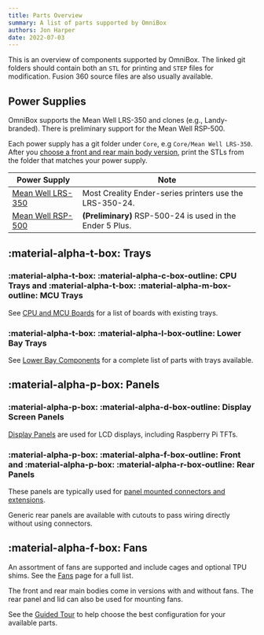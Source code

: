 ```yaml
---
title: Parts Overview
summary: A list of parts supported by OmniBox
authors: Jon Harper
date: 2022-07-03
---
```


This is an overview of components supported by OmniBox. The linked git folders should contain both an `STL` for printing and `STEP` files for modification. Fusion 360 source files are also usually available.

## Power Supplies

OmniBox supports the Mean Well LRS-350 and clones (e.g., Landy-branded). There is preliminary support for the Mean Well RSP-500.

Each power supply has a git folder under `Core`, e.g `Core/Mean Well LRS-350`. After you [choose a front and rear main body version][9], print the STLs from the folder that matches your power supply.

| Power Supply                      | Note                                                     |
|-----------------------------------|----------------------------------------------------------|
| [Mean Well LRS-350][7]            | Most Creality Ender-series printers use the LRS-350-24.  |
| [Mean Well RSP-500][8]            | **(Preliminary)** RSP-500-24 is used in the Ender 5 Plus.|

## :material-alpha-t-box: Trays

### :material-alpha-t-box: :material-alpha-c-box-outline: CPU Trays and :material-alpha-t-box: :material-alpha-m-box-outline: MCU Trays

See [CPU and MCU Boards][2] for a list of boards with existing trays.

### :material-alpha-t-box: :material-alpha-l-box-outline: Lower Bay Trays

See [Lower Bay Components][4] for a complete list of parts with trays available.

## :material-alpha-p-box: Panels

### :material-alpha-p-box: :material-alpha-d-box-outline: Display Screen Panels

[Display Panels][3] are used for LCD displays, including Raspberry Pi TFTs.

### :material-alpha-p-box: :material-alpha-f-box-outline: Front and :material-alpha-p-box: :material-alpha-r-box-outline: Rear Panels

These panels are typically used for [panel mounted connectors and extensions](panel_mounts.md).

Generic rear panels are available with cutouts to pass wiring directly without using connectors.

## :material-alpha-f-box: Fans

An assortment of fans are supported and include cages and optional TPU shims. See the [Fans][5] page for a full list.

The front and rear main bodies come in versions with and without fans. The rear panel and lid can also be used for mounting fans.

See the [Guided Tour][6] to help choose the best configuration for your available parts.

[1]: https://github.com/jon-harper/OmniBox/tree/main/Panels/Rear%20Panel
[2]: boards.md
[3]: displays.md
[4]: lower_bay.md
[5]: fans.md
[6]: ../tour.md
[7]: https://github.com/jon-harper/OmniBox/tree/main/Core/Mean%20Well%20LRS-350
[8]: https://github.com/jon-harper/OmniBox/tree/main/Core/Mean%20Well%20RSP-500
[9]: ../tour.md#core-parts-with-variants